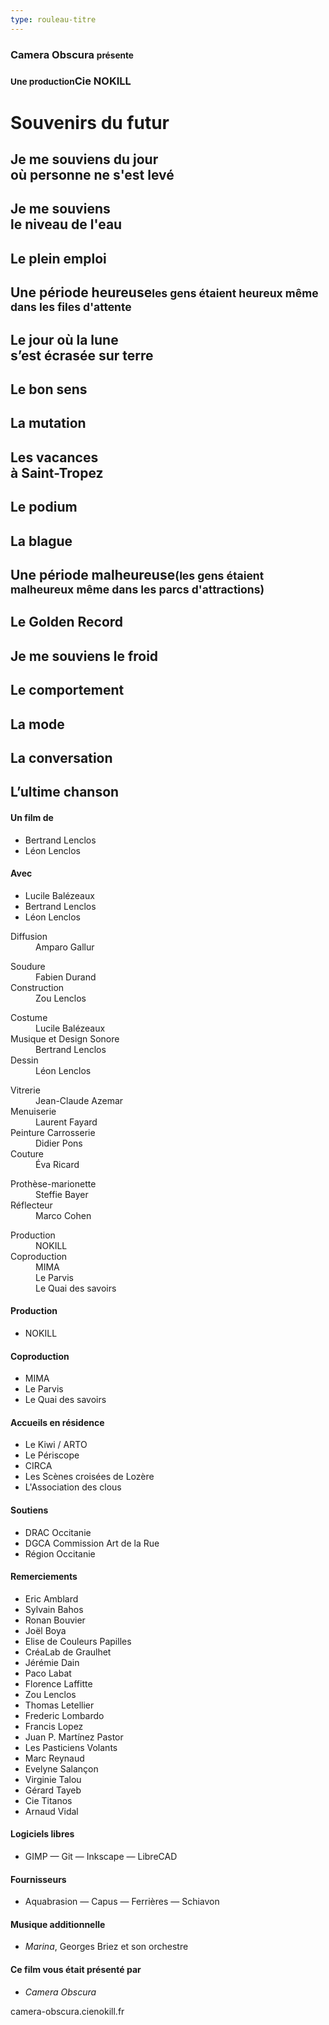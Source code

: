 ```yaml
---
type: rouleau-titre
---
```


### Camera Obscura <small>présente</small>

### <small>Une production</small>Cie NOKILL

# Souvenirs du futur

## Je me souviens du jour<br/>où personne ne s'est levé

## Je me souviens<br/>le niveau de l'eau

## Le plein emploi

## Une période heureuse<small>les gens étaient heureux même dans les files d'attente</small>

## Le jour où la lune<br/>s’est écrasée sur terre

## Le bon sens

## La mutation

## Les vacances<br/>à Saint-Tropez

## Le podium

## La blague

## Une période malheureuse<small>(les gens étaient malheureux même dans les parcs d'attractions)</small>

## Le Golden Record

## Je me souviens le froid

## Le comportement

## La mode

## La conversation

## L’ultime chanson

#### Un film de

- Bertrand Lenclos
- Léon Lenclos

#### Avec

- Lucile Balézeaux
- Bertrand Lenclos
- Léon Lenclos

<dl>
<dt>Diffusion</dt><dd>Amparo Gallur</dd>
</dl>

<dl>
<dt>Soudure</dt><dd>Fabien Durand</dd>
<dt>Construction</dt><dd>Zou Lenclos</dd>
</dl>

<dl>
<dt>Costume</dt><dd>Lucile Balézeaux</dd>
<dt>Musique et Design Sonore</dt><dd>Bertrand Lenclos</dd>
<dt>Dessin</dt><dd>Léon Lenclos</dd>
</dl>

<dl>
<dt>Vitrerie</dt><dd>Jean-Claude Azemar</dd>
<dt>Menuiserie</dt><dd>Laurent Fayard</dd>
<dt>Peinture Carrosserie</dt><dd>Didier Pons</dd>
<dt>Couture</dt><dd>Éva Ricard</dd>
</dl>

<dl>
<dt>Prothèse-marionette</dt><dd>Steffie Bayer</dd>
<dt>Réflecteur</dt><dd>Marco Cohen</dd>
</dl>

<dl>
<dt>Production</dt><dd>NOKILL</dd>
<dt>Coproduction</dt><dd>MIMA<br/>Le Parvis<br/>Le Quai des savoirs</dd>
</dl>

#### Production

- NOKILL

#### Coproduction

- MIMA
- Le Parvis
- Le Quai des savoirs

#### Accueils en résidence

- Le Kiwi / ARTO
- Le Périscope
- CIRCA
- Les Scènes croisées de Lozère
- L'Association des clous

#### Soutiens

- DRAC Occitanie
- DGCA Commission Art de la Rue
- Région Occitanie

#### Remerciements

- Eric Amblard
- Sylvain Bahos
- Ronan Bouvier 
- Joël Boya
- Elise de Couleurs Papilles
- CréaLab de Graulhet 
- Jérémie Dain
- Paco Labat
- Florence Laffitte
- Zou Lenclos
- Thomas Letellier
- Frederic Lombardo
- Francis Lopez
- Juan P. Martínez Pastor
- Les Pasticiens Volants
- Marc Reynaud
- Evelyne Salançon
- Virginie Talou
- Gérard Tayeb
- Cie Titanos
- Arnaud Vidal

#### Logiciels libres

- GIMP — Git — Inkscape — LibreCAD 

#### Fournisseurs

- Aquabrasion — Capus — Ferrières — Schiavon

#### Musique additionnelle

- *Marina*, Georges Briez et son orchestre

#### Ce film vous était présenté par

- *Camera Obscura*

camera-obscura.cienokill.fr


